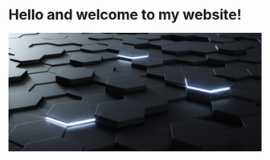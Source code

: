 <h1>Hello and welcome to my website!</h1>
<img src="hexagon.jpg">
<style>
body {
  background-image: url('redballs.gif');
  background-repeat: no-repeat;
}
</style>

